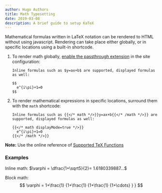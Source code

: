 ```yaml
---
author: Hugo Authors
title: Math Typesetting
date: 2019-03-08
description: A brief guide to setup KaTeX
---
```


Mathematical formulas written in LaTeX notation can be rendered to HTML without using javascript.<!--more-->
Rendering can take place either globally, or in specific locations using a built-in shortcode.

1. To render math globally, [enable the passthrough extension](https://gohugo.io/content-management/mathematics/) in the site configuration:

    ```
    Inline formulas such as $y=ax+b$ are supported, displayed formulas as well:

    $$
      e^{i\pi}+1=0
    $$
    ```

2. To render mathematical expressions in specific locations, surround them with the `math` shortcode:

    ```
    Inline formulas such as {{</* math */>}}y=ax+b{{</* /math */>}} are supported, displayed formulas as well:

    {{</* math displayMode=true */>}}
      e^{i\pi}+1=0
    {{</* /math */>}}
    ```

**Note:** Use the online reference of [Supported TeX Functions](https://katex.org/docs/supported.html)

### Examples

Inline math: $\varphi = \dfrac{1+\sqrt5}{2}= 1.6180339887…$

Block math:
$$
 \varphi = 1+\frac{1} {1+\frac{1} {1+\frac{1} {1+\cdots} } } 
$$
